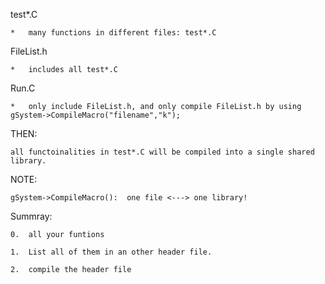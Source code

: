 
test*.C

    *   many functions in different files: test*.C

FileList.h

    *   includes all test*.C

Run.C

    *   only include FileList.h, and only compile FileList.h by using gSystem->CompileMacro("filename","k");

THEN:

    all functoinalities in test*.C will be compiled into a single shared library.



NOTE:

    gSystem->CompileMacro():  one file <---> one library!


Summray:

    0.  all your funtions

    1.  List all of them in an other header file.

    2.  compile the header file
